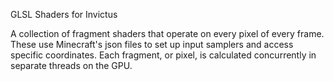 GLSL Shaders for Invictus

A collection of fragment shaders that operate on every pixel of every frame. These use Minecraft's json files to set up input samplers and access specific coordinates. Each fragment, or pixel, is calculated concurrently in separate threads on the GPU.